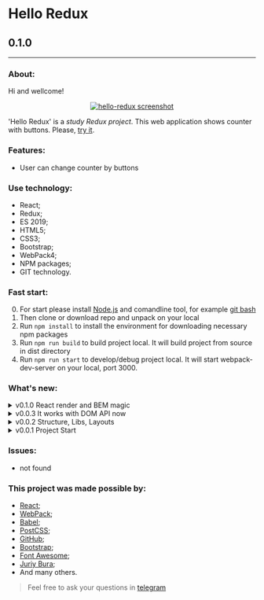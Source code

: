 # Hello Redux
## 0.1.0
---
  
### About:

Hi and wellcome! 

<div align="center">

[![hello-redux screenshot](https://avatars.mds.yandex.net/get-pdb/2364059/0506d262-4903-43e4-a9a5-f7b85e9ecc3b/s1200 "github.io/hello-redux")](https://frontandrew.github.io/hello-redux/)
  
</div>

'Hello Redux' is a _study Redux project_. This web application shows counter with buttons. Please, [try it](https://frontandrew.github.io/hello-redux/).

### Features:

- User can change counter by buttons

### Use technology:

- React;
- Redux;
- ES 2019;
- HTML5;
- CSS3;
- Bootstrap;
- WebPack4;
- NPM paсkages;
- GIT technology.

### Fast start:

0. For start please install [Node.js](https://nodejs.org/en/) and comandline tool, for example [git bash](https://git-scm.com/downloads)
1. Then clone or download repo and unpack on your local
2. Run `npm install` to install the environment for downloading necessary npm packages
3. Run `npm run build` to build project local. It will build project from source in dist directory
4. Run `npm run start` to develop/debug project local. It will start webpack-dev-server on your local, port 3000.

### What's new:

<details>
    <summary>v0.1.0 React render and BEM magic</summary>
    <li>React has been added as app render</li>
    <li>Project infrastructure is organized with BEM metodology now</li>
</details>

<details>
    <summary>v0.0.3 It works with DOM API now</summary>
    <li>Main functional has been added</li>
    <li>Styles have been added</li>
</details>

<details>
    <summary>v0.0.2 Structure, Libs, Layouts</summary>
    <li>Base layouts have been added</li>
    <li>App works with 'Bootstrap' and 'Font Awesome' now</li>
    <li>Modules structure has been added</li>
    <li>Deployment scripts to gh-pages have been added</li>
    <li>README.md has been updated</li>
</details>

<details>
    <summary>v0.0.1 Project Start</summary>
    <li>Develop start version</li>
</details>

### Issues:

- not found

### This project was made possible by:

* [React](https://reactjs.org);
* [WebPack](https://webpack.js.org);
* [Babel](https://babeljs.io);
* [PostCSS](https://vk.com/postcss);
* [GitHub](http://github.com);
* [Bootstrap](https://getbootstrap.com/);
* [Font Awesome](https://fontawesome.com/);
* [Juriy Bura](https://github.com/Juriy);
* And many others.

> Feel free to ask your questions in [telegram](https://t.me/frontandrew)